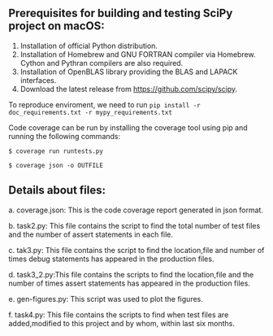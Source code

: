 ## Prerequisites for building and testing SciPy project on macOS:
1.	Installation of official Python distribution.
2.	Installation of Homebrew and GNU FORTRAN compiler via Homebrew. Cython and Pythran compilers are also required.
3.	Installation of OpenBLAS library providing the BLAS and LAPACK interfaces.
4.	Download the latest release from https://github.com/scipy/scipy.

To reproduce enviroment, we need to run `pip install -r doc_requirements.txt -r mypy_requirements.txt`

Code coverage can be run by installing the coverage tool using pip and running the following commands: 

`$ coverage run runtests.py`

`$ coverage json -o OUTFILE`

## Details about files:

a. coverage.json: This is the code coverage report generated in json format.

b. task2.py: This file contains the script to find the total number of test files and the number of assert statements in each file.

c. tak3.py: This file contains the script to find the location,file and number of times debug  statements has appeared in the production files.

d. task3_2.py:This file contains the scripts to find the location,file and the number of times assert statements has appeared in the production files.

e. gen-figures.py: This script was used to plot the figures.

f. task4.py: This file contains the scripts to find when test files are added,modified to this project and by whom, within last six months.
